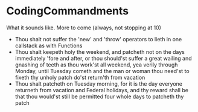 # CodingCommandments
What it sounds like. More to come (always, not stopping at 10)

* Thou shalt not suffer the 'new' and 'throw' operators to lieth in one callstack as with Functions
* Thou shalt keepeth holy the weekend, and patcheth not on the days immediately 'fore and after, or thou should'st suffer a great wailing and gnashing of teeth as thou work'st all weekend, yea verily through Monday, until Tuesday cometh and the man or woman thou need'st to fixeth thy unholy patch do'st return'th from vacation
* Thou shalt patcheth on Tuesday morning, for it is the day everyone returneth from vacation and Federal holidays, and thy reward shall be that thou would'st still be permitted four whole days to patcheth thy patch
